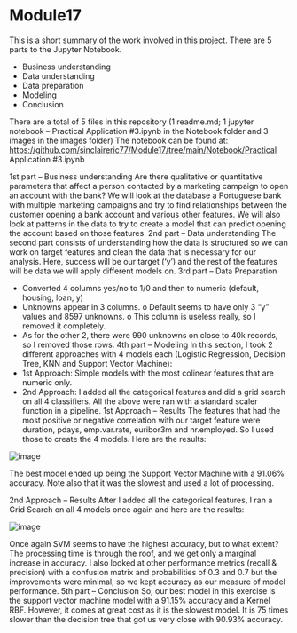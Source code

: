 # Module17

This is a short summary of the work involved in this project. There are 5 parts to the Jupyter Notebook.

- Business understanding
- Data understanding
- Data preparation
- Modeling
- Conclusion

There are a total of 5 files in this repository (1 readme.md; 1 jupyter notebook – Practical Application #3.ipynb in the Notebook folder and 3 images in the images folder)
The notebook can be found at: 
https://github.com/sinclaireric77/Module17/tree/main/Notebook/Practical Application #3.ipynb

1st part – Business understanding
Are there qualitative or quantitative parameters that affect a person contacted by a marketing campaign to open an account with the bank?
We will look at the database a Portuguese bank with multiple marketing campaigns and try to find relationships between the customer opening a bank account and various other features. We will also look at patterns in the data to try to create a model that can predict opening the account based on those features.
2nd part – Data understanding
The second part consists of understanding how the data is structured so we can work on target features and clean the data that is necessary for our analysis. Here, success will be our target (‘y’) and the rest of the features will be data we will apply different models on.
3rd part – Data Preparation
-	Converted 4 columns yes/no to 1/0 and then to numeric (default, housing, loan, y)
-	Unknowns appear in 3 columns.
o	Default seems to have only 3 “y” values and 8597 unknowns.
o	This column is useless really, so I removed it completely.
-	As for the other 2, there were 990 unknowns on close to 40k records, so I removed those rows.
4th part – Modeling 
In this section, I took 2 different approaches with 4 models each (Logistic Regression, Decision Tree, KNN and Support Vector Machine):
-	1st Approach: Simple models with the most colinear features that are numeric only.
-	2nd Approach: I added all the categorical features and did a grid search on all 4 classifiers.
All the above were ran with a standard scaler function in a pipeline.
1st Approach – Results
The features that had the most positive or negative correlation with our target feature were duration, pdays, emp.var.rate, euribor3m and nr.employed. So I used those to create the 4 models. Here are the results:

![image](https://github.com/sinclaireric77/Module17/assets/160784197/ad3423f3-1f6d-43ed-853e-fd2126053dc4)


The best model ended up being the Support Vector Machine with a 91.06% accuracy. Note also that it was the slowest and used a lot of processing.

2nd Approach – Results
After I added all the categorical features, I ran a Grid Search on all 4 models once again and here are the results:

![image](https://github.com/sinclaireric77/Module17/assets/160784197/539dd6cf-96aa-44bc-b4fb-a9c5292affdd)

 
Once again SVM seems to have the highest accuracy, but to what extent? The processing time is through the roof, and we get only a marginal increase in accuracy.
I also looked at other performance metrics (recall & precision) with a confusion matrix and probabilities of 0.3 and 0.7 but the improvements were minimal, so we kept accuracy as our measure of model performance.
5th part – Conclusion
So, our best model in this exercise is the support vector machine model with a 91.15% accuracy and a Kernel RBF. However, it comes at great cost as it is the slowest model. It is 75 times slower than the decision tree that got us very close with 90.93% accuracy.

